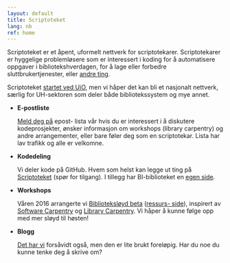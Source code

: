 ```yaml
---
layout: default
title: Scriptoteket
lang: nb
ref: home
---
```


Scriptoteket er et åpent, uformelt nettverk for scriptotekarer. Scriptotekarer
er hyggelige problemløsere som er interessert i koding for å automatisere
oppgaver i bibliotekshverdagen, for å lage eller forbedre sluttbrukertjenester,
eller [andre ting](https://www.ub.uio.no/om/organisasjon/prosjekter/scriptotek/diktgenerator.html).

Scriptoteket [startet ved
UiO](https://www.ub.uio.no/om/organisasjon/prosjekter/scriptotek/), men vi
håper det kan bli et nasjonalt nettverk, særlig for UH-sektoren som deler både
bibliotekssystem og mye annet.

- **E-postliste**

  [Meld deg på](https://sympa.uio.no/ub.uio.no/subscribe/scriptotek) epost-
  lista vår hvis du er interessert i å diskutere kodeprosjekter, ønsker
  informasjon om workshops (library carpentry) og andre arrangementer, eller
  bare føler deg som en scriptotekar. Lista har lav trafikk og alle er
  velkomne.

- **Kodedeling**

  Vi deler kode på GitHub. Hvem som helst kan legge ut ting på
  [Scriptoteket](https://github.com/scriptotek/) (spør for tilgang). I tillegg
  har BI-biblioteket en [egen side](https://github.com/bisentralen/).

- **Workshops**

  Våren 2016 arrangerte vi [Biblioteksløyd
  beta](https://scriptotek.github.io/2016-03-17-BS/) ([ressurs-
  side](https://scriptotek.github.io/2016-03-17-BS/slides/)), inspirert av
  [Software Carpentry](http://software-carpentry.org/) og [Library
  Carpentry](https://librarycarpentry.github.io/). Vi håper å kunne følge opp
  med mer sløyd til høsten!

- **Blogg**

  [Det har vi](/blog/) forsåvidt også, men den er lite brukt foreløpig. Har du
  noe du kunne tenke deg å skrive om?

